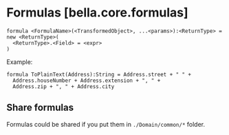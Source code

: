 
# Formulas [bella.core.formulas]

```bella
formula <FormulaName>(<TransformedObject>, ...<params>):<ReturnType> = new <ReturnType>(
  <ReturnType>.<Field> = <expr>
)
```

Example:

```bella
formula ToPlainText(Address):String = Address.street + " " +
  Address.houseNumber + Address.extension + ", " +
  Address.zip + ", " + Address.city
```

## Share formulas

Formulas could be shared if you put them in `./Domain/common/*` folder.
